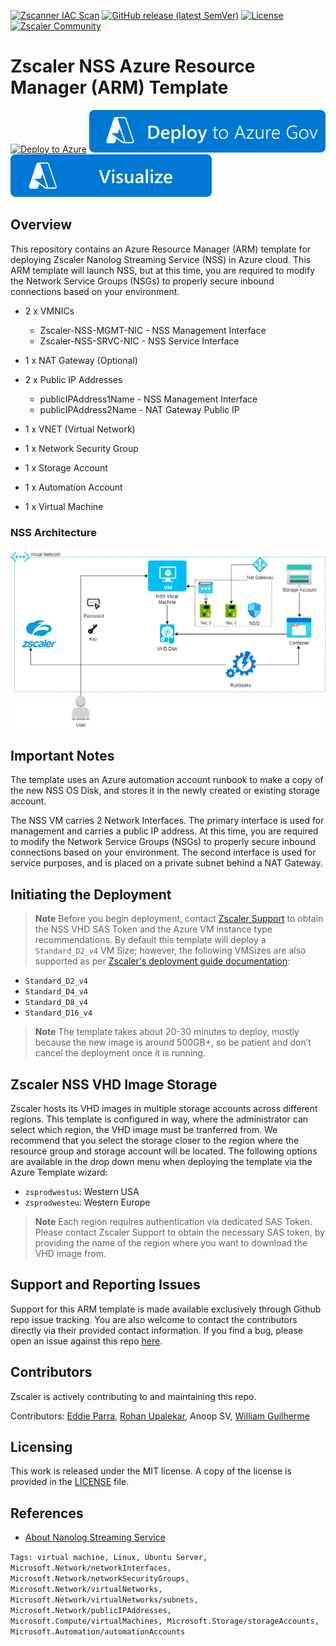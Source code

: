 [![Zscanner IAC Scan](https://github.com/zscaler/zscaler-vse-azurerm-deploy/actions/workflows/ci.yml/badge.svg)](https://github.com/zscaler/zscaler-vse-azurerm-deploy/actions/workflows/ci.yml)
[![GitHub release (latest SemVer)](https://img.shields.io/github/v/release/zscaler/zscaler-vse-azurerm-deploy)](https://github.com/zscaler/zscaler-vse-azurerm-deploy/releases)
[![License](https://img.shields.io/github/license/zscaler/zscaler-vse-azurerm-deploy?color=blue)](https://github.com/zscaler/zscaler-vse-azurerm-deploy/blob/master/LICENSE)
[![Zscaler Community](https://img.shields.io/badge/zscaler-community-blue)](https://community.zscaler.com/)

# Zscaler NSS Azure Resource Manager (ARM) Template

[![Deploy to Azure](https://aka.ms/deploytoazurebutton)](https://portal.azure.com/#create/Microsoft.Template/uri/https%3A%2F%2Fraw.githubusercontent.com%2Fzscaler%2Fzscaler-vse-azurerm-deploy%2Fmaster%2Fazuredeploy.json)
[![Deploy to Azure](https://raw.githubusercontent.com/Azure/azure-quickstart-templates/master/1-CONTRIBUTION-GUIDE/images/deploytoazuregov.svg)](https://portal.azure.com/#create/Microsoft.Template/uri/https%3A%2F%2Fraw.githubusercontent.com%2Fzscaler%2Fzscaler-vse-azurerm-deploy%2Fmaster%2Fazuredeploy.json)
[![Visualize](https://raw.githubusercontent.com/Azure/azure-quickstart-templates/master/1-CONTRIBUTION-GUIDE/images/visualizebutton.svg?sanitize=true)](https://portal.azure.com/#create/Microsoft.Template/uri/https%3A%2F%2Fraw.githubusercontent.com%2Fzscaler%2Fzscaler-vse-azurerm-deploy%2Fmaster%2Fazuredeploy.json)

## Overview

This repository contains an Azure Resource Manager (ARM) template for deploying Zscaler Nanolog Streaming Service (NSS) in Azure cloud.  This ARM template will launch NSS, but at this time, you are required to modify the Network Service Groups (NSGs) to properly secure inbound connections based on your environment.

- 2 x VMNICs
  - Zscaler-NSS-MGMT-NIC - NSS Management Interface
  - Zscaler-NSS-SRVC-NIC - NSS Service Interface

- 1 x NAT Gateway (Optional)
- 2 x Public IP Addresses
  - publicIPAddress1Name - NSS Management Interface
  - publicIPAddress2Name - NAT Gateway Public IP

- 1 x VNET (Virtual Network)
- 1 x Network Security Group
- 1 x Storage Account
- 1 x Automation Account
- 1 x Virtual Machine

### NSS Architecture

![Architecture](assets/vse-azurerm-architecture.png)

## Important Notes

The template uses an Azure automation account runbook to make a copy of the new NSS OS Disk, and stores it in the newly created or existing storage account.

The NSS VM carries 2 Network Interfaces. The primary interface is used for management and carries a public IP address. At this time, you are required to modify the Network Service Groups (NSGs) to properly secure inbound connections based on your environment. The second interface is used for service purposes, and is placed on a private subnet behind a NAT Gateway.

## Initiating the Deployment

> **Note** Before you begin deployment, contact [Zscaler Support](https://help.zscaler.com/login-tickets) to obtain the NSS VHD SAS Token and the Azure VM instance type recommendations. By default this template will deploy a ``Standard_D2_v4`` VM Size; however, the following VMSizes are also supported as per [Zscaler's deployment guide documentation](https://help.zscaler.com/zia/configuring-virtual-service-edge-microsoft-azure):

- ``Standard_D2_v4``
- ``Standard_D4_v4``
- ``Standard_D8_v4``
- ``Standard_D16_v4``

> **Note** The template takes about 20-30 minutes to deploy, mostly because the new image is around 500GB+, so be patient and don’t cancel the deployment once it is running.

## Zscaler NSS VHD Image Storage

Zscaler hosts its VHD images in multiple storage accounts across different regions. This template is configured in way, where the administrator can select which region, the VHD image must be tranferred from. We recommend that you select the storage closer to the region where the resource group and storage account will be located. The following options are available in the drop down menu when deploying the template via the Azure Template wizard:

- ``zsprodwestus``: Western USA
- ``zsprodwesteu``: Western Europe

> **Note** Each region requires authentication via dedicated SAS Token. Please contact Zscaler Support to obtain the necessary SAS token, by providing the name of the region where you want to download the VHD image from.

## Support and Reporting Issues

Support for this ARM template is made available exclusively through Github repo issue tracking.  You are also welcome to contact the contributors directly via their provided contact information.  If you find a bug, please open an issue against this repo [here](https://github.com/zscaler/zscaler-vse-azurerm-deploy/issues).

## Contributors

Zscaler is actively contributing to and maintaining this repo.

  Contributors:
  [Eddie Parra](https://github.com/eparra), [Rohan Upalekar](https://github.com/rohan-zscaler), Anoop SV, [William Guilherme](https://github.com/willguibr)

## Licensing

This work is released under the MIT license. A copy of the license is provided in the [LICENSE](https://github.com/zscaler/zscaler-vse-azurerm-deploy/blob/master/LICENSE) file.

## References

- [About Nanolog Streaming Service](https://help.zscaler.com/zia/about-nanolog-streaming-service)

`Tags: virtual machine, Linux, Ubuntu Server, Microsoft.Network/networkInterfaces, Microsoft.Network/networkSecurityGroups, Microsoft.Network/virtualNetworks, Microsoft.Network/virtualNetworks/subnets, Microsoft.Network/publicIPAddresses, Microsoft.Compute/virtualMachines, Microsoft.Storage/storageAccounts, Microsoft.Automation/automationAccounts`
